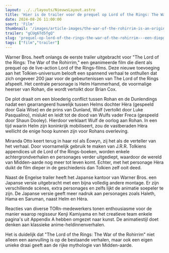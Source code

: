 ```yaml
---
layout: ../../layouts/NieuwsLayout.astro
title: 'Hier is de trailer voor de prequel op Lord of the Rings: The War of the Rohirrim'
date: 2024-08-26 11:00:00
soort: 'Film'
thumbnail: '/images/article-images/the-war-of-the-rohirrim-is-an-origin-story-for-helms-deep-with-a-punch-1724346736.jpg'
trailer: "gCUg6Td5fgQ"
slug: 'prequel-op-lord-of-the-rings-the-war-of-the-rohirrim---een-diepgaande-blik'
tags: ["film","trailer"]
---
```


Warner Bros. heeft onlangs de eerste trailer uitgebracht voor "The Lord of the Rings: The War of the Rohirrim," een geanimeerde film die dient als prequel op de live-action Lord of the Rings-films. Deze nieuwe toevoeging aan het Tolkien-universum belooft een spannend verhaal te onthullen dat zich ongeveer 200 jaar voor de gebeurtenissen van The Lord of the Rings afspeelt. Het centrale personage is Helm Hammerhand, de voormalige heerser van Rohan, die wordt vertolkt door Brian Cox.

De plot draait om een bloederig conflict tussen Rohan en de Dunlendings nadat een gearrangeerd huwelijk tussen Helms dochter Hèra (gespeeld door Gaia Wise) en de prins van Dunland, Wulf (vertolkt door Luke Pasqualino), mislukt en leidt tot de dood van Wulfs vader Freca (gespeeld door Shaun Dooley). Hierdoor verklaart Wulf de oorlog aan Rohan. In een tijd waarin Helm zijn koninkrijk mobiliseert, zou de vastberaden Hèra wellicht de enige hoop kunnen zijn voor Rohans overleving.

Miranda Otto keert terug in haar rol als Éowyn, zij het als de verteller van het verhaal. Door voornamelijk gebruik te maken van J.R.R. Tolkiens appendices uit de Lord of the Rings-boeken, worden enkele achtergrondverhalen en personages verder uitgediept, waardoor de wereld van Midden-aarde nog meer tot leven komt. Echter, met het personage Hèra duikt de film dieper in de geschiedenis dan Tolkien zelf ooit deed.

Naast de Engelse trailer heeft het Japanse kantoor van Warner Bros. een Japanse versie uitgebracht met een bijna volledig andere montage. Er zijn verschillende scènes, extra personages en zelfs lijkt de animatie soepeler te zijn. De Japanse versie geeft meer nadruk aan personages zoals Haleth, Hama en Saruman, naast Helm en Hèra.

Reacties van diverse TORn-medewerkers tonen enthousiasme voor de manier waarop regisseur Kenji Kamiyama en het creatieve team enkele pagina's uit Appendix A hebben omgezet naar kunst. De animatiestijl doet denken aan klassieke anime-heldinnenverhalen.

Het is duidelijk dat "The Lord of the Rings: The War of the Rohirrim" niet alleen een aanvulling is op de bestaande verhalen, maar ook een eigen unieke draai geeft aan de rijke mythologie van Midden-aarde.
